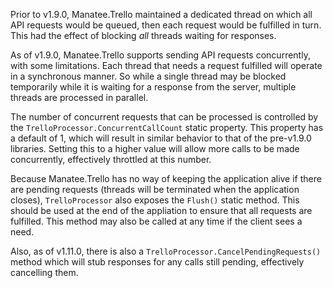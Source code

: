 Prior to v1.9.0, Manatee.Trello maintained a dedicated thread on which all API requests would be queued, then each request would be fulfilled in turn.  This had the effect of blocking *all* threads waiting for responses.

As of v1.9.0, Manatee.Trello supports sending API requests concurrently, with some limitations.  Each thread that needs a request fulfilled will operate in a synchronous manner.  So while a single thread may be blocked temporarily while it is waiting for a response from the server, multiple threads are processed in parallel.

The number of concurrent requests that can be processed is controlled by the `TrelloProcessor.ConcurrentCallCount` static property.  This property has a default of 1, which will result in similar behavior to that of the pre-v1.9.0 libraries.  Setting this to a higher value will allow more calls to be made concurrently, effectively throttled at this number.

Because Manatee.Trello has no way of keeping the application alive if there are pending requests (threads will be terminated when the application closes), `TrelloProcessor` also exposes the `Flush()` static method.  This should be used at the end of the appliation to ensure that all requests are fulfilled.  This method may also be called at any time if the client sees a need.

Also, as of v1.11.0, there is also a `TrelloProcessor.CancelPendingRequests()` method which will stub responses for any calls still pending, effectively cancelling them.
